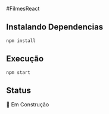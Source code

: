 #FilmesReact

## Instalando Dependencias
```
npm install
```

## Execução 
```
npm start
```
## Status 
:construction: Em Construção